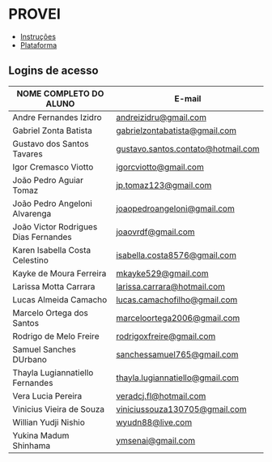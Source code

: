 # PROVEI
- [Instruções](./Instrucoes-aluno.pdf)
- [Plataforma](https://proveisenai.trieduconline.com.br/)
## Logins de acesso
|NOME COMPLETO DO ALUNO|E-mail|
|-|-|
|Andre Fernandes Izidro|andreizidru@gmail.com|
|Gabriel Zonta Batista|gabrielzontabatista@gmail.com|
|Gustavo dos Santos Tavares|gustavo.santos.contato@hotmail.com|
|Igor Cremasco Viotto|igorcviotto@gmail.com|
|João Pedro Aguiar Tomaz|jp.tomaz123@gmail.com|
|João Pedro Angeloni Alvarenga|joaopedroangeloni@gmail.com|
|João Victor Rodrigues Dias Fernandes|joaovrdf@gmail.com|
|Karen Isabella Costa Celestino|isabella.costa8576@gmail.com|
|Kayke de Moura Ferreira|mkayke529@gmail.com|
|Larissa Motta Carrara|larissa.carrara@hotmail.com|
|Lucas Almeida Camacho|lucas.camachofilho@gmail.com|
|Marcelo Ortega dos Santos|marceloortega2006@gmail.com|
|Rodrigo de Melo Freire|rodrigoxfreire@gmail.com|
|Samuel Sanches DUrbano|sanchessamuel765@gmail.com|
|Thayla Lugiannatiello Fernandes|thayla.lugiannatiello@gmail.com|
|Vera Lucia Pereira|veradcj.fl@hotmail.com|
|Vinicius Vieira de Souza|viniciussouza130705@gmail.com|
|Willian Yudji Nishio|wyudn88@live.com|
|Yukina Madum Shinhama|ymsenai@gmail.com|
